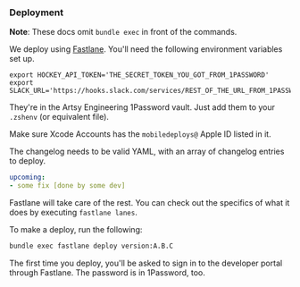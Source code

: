 ### Deployment

**Note**: These docs omit `bundle exec` in front of the commands.

We deploy using [Fastlane](https://github.com/KrauseFx/fastlane). You'll need the following environment variables set up.

```
export HOCKEY_API_TOKEN='THE_SECRET_TOKEN_YOU_GOT_FROM_1PASSWORD'
export SLACK_URL='https://hooks.slack.com/services/REST_OF_THE_URL_FROM_1PASSWORD'
```

They're in the Artsy Engineering 1Password vault. Just add them to your `.zshenv` (or equivalent file).

Make sure Xcode Accounts has the `mobiledeploys@` Apple ID listed in it.

The changelog needs to be valid YAML, with an array of changelog entries to deploy.

```yaml
upcoming:
- some fix [done by some dev]
```

Fastlane will take care of the rest. You can check out the specifics of what it does by executing `fastlane lanes`.

To make a deploy, run the following:

```sh
bundle exec fastlane deploy version:A.B.C
```

The first time you deploy, you'll be asked to sign in to the developer portal through Fastlane. The password is in 1Password, too.
